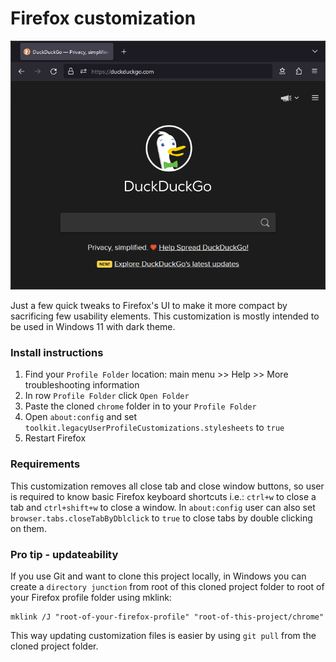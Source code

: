 # Firefox customization

![screenshot](./assets/image-20230415012500469.png)

Just a few quick tweaks to Firefox's UI to make it more compact by sacrificing few usability elements. This customization is mostly intended to be used in Windows 11 with dark theme.

### Install instructions

1. Find your `Profile Folder` location: main menu >> Help >> More troubleshooting information
2. In row `Profile Folder` click `Open Folder`
3. Paste the cloned `chrome` folder in to your `Profile Folder` 
4. Open `about:config` and set `toolkit.legacyUserProfileCustomizations.stylesheets` to `true`
5. Restart Firefox

### Requirements

This customization removes all close tab and close window buttons, so user is required to know basic Firefox keyboard shortcuts i.e.: `ctrl+w` to close a tab and `ctrl+shift+w` to close a window. In `about:config` user can also set `browser.tabs.closeTabByDblclick` to `true` to close tabs by double clicking on them.

### Pro tip - updateability

If you use Git and want to clone this project locally, in Windows you can create a `directory junction` from root of this cloned project folder to root of your Firefox profile folder using mklink:

```
mklink /J "root-of-your-firefox-profile" "root-of-this-project/chrome"
```

This way updating customization files is easier by using `git pull` from the cloned project folder.